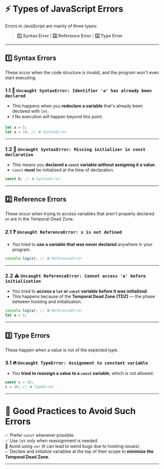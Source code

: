 # ⚡ Types of JavaScript Errors

Errors in JavaScript are mainly of three types:
> **1️⃣ Syntax Error** | **2️⃣ Reference Error** | **3️⃣ Type Error**

---

## 1️⃣ Syntax Errors

These occur when the code structure is invalid, and the program won't even start executing.

### 1.1 🚫 `Uncaught SyntaxError: Identifier 'a' has already been declared`
- This happens when you **redeclare a variable** that's already been declared with `let`.
- ❗ No execution will happen beyond this point.

```javascript
let a = 5;
let a = 10; // ❌ SyntaxError
```

---

### 1.2 🛑 `Uncaught SyntaxError: Missing initializer in const declaration`
- This means you **declared a `const` variable without assigning it a value**.
- `const` **must** be initialized at the time of declaration.

```javascript
const b; // ❌ SyntaxError
```

---

## 2️⃣ Reference Errors

These occur when trying to access variables that aren't properly declared or are in the Temporal Dead Zone.

### 2.1 ❓ `Uncaught ReferenceError: x is not defined`
- You tried to **use a variable that was never declared** anywhere in your program.

```javascript
console.log(x); // ❌ ReferenceError
```

---

### 2.2 ⚠️ `Uncaught ReferenceError: Cannot access 'a' before initialization`
- You tried to **access a `let` or `const` variable before it was initialized**.
- This happens because of the **Temporal Dead Zone (TDZ)** — the phase between hoisting and initialization.

```javascript
console.log(a); // ❌ ReferenceError
let a = 5;
```

---

## 3️⃣ Type Errors

These happen when a value is not of the expected type.

### 3.1 🔥 `Uncaught TypeError: Assignment to constant variable`
- You **tried to reassign a value to a `const` variable**, which is not allowed.

```javascript
const c = 10;
c = 20; // ❌ TypeError
```

---

# 🌟 Good Practices to Avoid Such Errors

✅ Prefer `const` whenever possible.  
✅ Use `let` only when reassignment is needed.  
🚫 Avoid using `var` (it can lead to weird bugs due to hoisting issues).  
✅ Declare and initialize variables at the top of their scope to **minimize the Temporal Dead Zone**.

---

